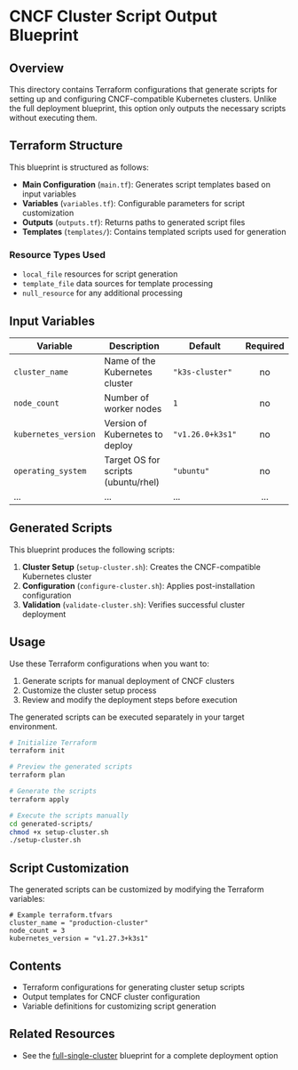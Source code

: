 # CNCF Cluster Script Output Blueprint

## Overview

This directory contains Terraform configurations that generate scripts for setting up and configuring CNCF-compatible Kubernetes clusters. Unlike the full deployment blueprint, this option only outputs the necessary scripts without executing them.

## Terraform Structure

This blueprint is structured as follows:

- **Main Configuration** (`main.tf`): Generates script templates based on input variables
- **Variables** (`variables.tf`): Configurable parameters for script customization
- **Outputs** (`outputs.tf`): Returns paths to generated script files
- **Templates** (`templates/`): Contains templated scripts used for generation

### Resource Types Used

- `local_file` resources for script generation
- `template_file` data sources for template processing
- `null_resource` for any additional processing

## Input Variables

| Variable             | Description                         | Default          | Required |
|----------------------|-------------------------------------|------------------|:--------:|
| `cluster_name`       | Name of the Kubernetes cluster      | `"k3s-cluster"`  |    no    |
| `node_count`         | Number of worker nodes              | `1`              |    no    |
| `kubernetes_version` | Version of Kubernetes to deploy     | `"v1.26.0+k3s1"` |    no    |
| `operating_system`   | Target OS for scripts (ubuntu/rhel) | `"ubuntu"`       |    no    |
| ...                  | ...                                 | ...              |   ...    |

## Generated Scripts

This blueprint produces the following scripts:

1. **Cluster Setup** (`setup-cluster.sh`): Creates the CNCF-compatible Kubernetes cluster
2. **Configuration** (`configure-cluster.sh`): Applies post-installation configuration
3. **Validation** (`validate-cluster.sh`): Verifies successful cluster deployment

## Usage

Use these Terraform configurations when you want to:

1. Generate scripts for manual deployment of CNCF clusters
2. Customize the cluster setup process
3. Review and modify the deployment steps before execution

The generated scripts can be executed separately in your target environment.

```bash
# Initialize Terraform
terraform init

# Preview the generated scripts
terraform plan

# Generate the scripts
terraform apply

# Execute the scripts manually
cd generated-scripts/
chmod +x setup-cluster.sh
./setup-cluster.sh
```

## Script Customization

The generated scripts can be customized by modifying the Terraform variables:

```hcl
# Example terraform.tfvars
cluster_name = "production-cluster"
node_count = 3
kubernetes_version = "v1.27.3+k3s1"
```

## Contents

- Terraform configurations for generating cluster setup scripts
- Output templates for CNCF cluster configuration
- Variable definitions for customizing script generation

## Related Resources

- See the [full-single-cluster](../full-single-cluster/README.md) blueprint for a complete deployment option
